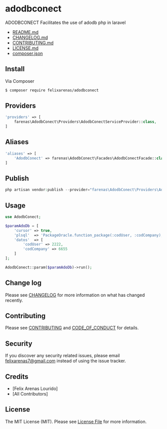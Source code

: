 # adodbconect
ADODBCONECT Facilitates the use of adodb php in laravel

- [README.md](README.md)
- [CHANGELOG.md](CHANGELOG.md)
- [CONTRIBUTING.md](CONTRIBUTING.md)
- [LICENSE.md](LICENSE.md)
- [composer.json](composer.json) 

## Install

Via Composer

``` bash
$ composer require felixarenas/adodbconect
```

## Providers

``` php
'providers' => [
    farenas\AdodbConect\Providers\AdodbConectServiceProvider::class,
]
```

## Aliases

``` php
'aliases' => [
    'AdodbConect' => farenas\AdodbConect\Facades\AdodbConectFacade::class,
]
```

## Publish

``` php
php artisan vendor:publish --provider="farenas\AdodbConect\Providers\AdodbConectServiceProvider"
```

## Usage

``` php
use AdodbConect;

$paramAdoDb = [
    'cursor' => true,
    'plsql'  => 'PackageOracle.function_package(:codUser, :codCompany);',
    'datos'  => [
        'codUser' => 2222,
        'codCompany' => 6655
    ]
];

AdodbConect::param($paramAdoDb)->run();
```

## Change log

Please see [CHANGELOG](CHANGELOG.md) for more information on what has changed recently.

## Contributing

Please see [CONTRIBUTING](CONTRIBUTING.md) and [CODE_OF_CONDUCT](CODE_OF_CONDUCT.md) for details.

## Security

If you discover any security related issues, please email felixarenas7@gmail.com instead of using the issue tracker.

## Credits

- [Felix Arenas Lourido]
- [All Contributors]

## License

The MIT License (MIT). Please see [License File](LICENSE.md) for more information.